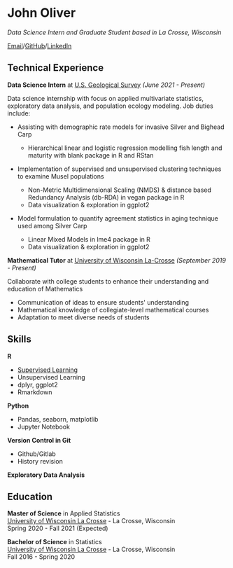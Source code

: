 # John Oliver

_Data Science Intern and Graduate Student based in La Crosse, Wisconsin_

[Email](mailto:oliver.john@uwlax.edu)/[GitHub](https://github.com/oliverjohnw)/[LinkedIn](https://www.linkedin.com/in/john-oliver-76508519a/)

## Technical Experience

**Data Science Intern** at [U.S. Geological Survey](https://www.usgs.gov/) _(June 2021 - Present)_ <br>

Data science internship with focus on applied multivariate statistics, exploratory data analysis, and population ecology modeling. Job duties include:
 -  Assisting with demographic rate models for invasive Silver and Bighead Carp
     - Hierarchical linear and logistic regression modelling fish length and maturity with blank package in R and RStan

 -  Implementation of supervised and unsupervised clustering techniques to examine Musel populations
     - Non-Metric Multidimensional Scaling (NMDS) & distance based Redundancy Analysis (db-RDA) in vegan package in R
     - Data visualization & exploration in ggplot2

 -  Model formulation to quantify agreement statistics in aging technique used among Silver Carp
     - Linear Mixed Models in lme4 package in R
     - Data visualization & exploration in ggplot2
 
**Mathematical Tutor** at [University of Wisconsin La-Crosse](https:https://www.uwlax.edu/) _(September 2019 - Present)_<br>

Collaborate with college students to enhance their understanding and education of Mathematics
 - Communication of ideas to ensure students' understanding
 - Mathematical knowledge of collegiate-level mathematical courses
 - Adaptation to meet diverse needs of students

## Skills

**R**
 - [Supervised Learning](https://github.com/oliverjohnw/supervised-learning)
 - Unsupervised Learning
 - dplyr, ggplot2
 - Rmarkdown
 

**Python**
 - Pandas, seaborn, matplotlib
 - Jupyter Notebook

**Version Control in Git**
 - Github/Gitlab
 - History revision

**Exploratory Data Analysis**


## Education

**Master of Science**  in Applied Statistics <br>
[University of Wisconsin La Crosse](https://www.uwlax.edu/grad/statistics/) - La Crosse, Wisconsin <br>
Spring 2020 - Fall 2021 (Expected)

**Bachelor of Science**  in Statistics <br>
[University of Wisconsin La Crosse](http://catalog.uwlax.edu/undergraduate/mathematics/statistics-bs/)  - La Crosse, Wisconsin <br>
Fall 2016 - Spring 2020 
